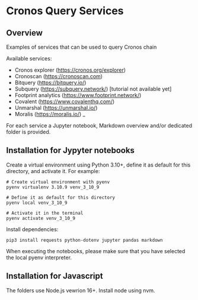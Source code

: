 # Cronos Query Services

## Overview

Examples of services that can be used to query Cronos chain

Available services:

- Cronos explorer (https://cronos.org/explorer)
- Cronoscan (https://cronoscan.com)
- Bitquery (https://bitquery.io/)
- Subquery (https://subquery.network/) [tutorial not available yet]
- Footprint analytics (https://www.footprint.network/)
- Covalent (https://www.covalenthq.com/)
- Unmarshal (https://unmarshal.io/)
- Moralis (https://moralis.io/)
_ 

For each service a Jupyter notebook, Markdown overview and/or dedicated folder is provided.

## Installation for Jypyter notebooks

Create a virtual environment using Python 3.10+, define it as default for this directory, and activate it. For example:

```shell
# Create virtual environment with pyenv
pyenv virtualenv 3.10.9 venv_3_10_9

# Define it as default for this directory
pyenv local venv_3_10_9

# Activate it in the terminal
pyenv activate venv_3_10_9
```

Install dependencies:

```shell
pip3 install requests python-dotenv jupyter pandas markdown

```

When executing the notebooks, please make sure that you have selected the local pyenv interpreter.

## Installation for Javascript

The folders use Node.js vewrion 16+. Install node using nvm.

